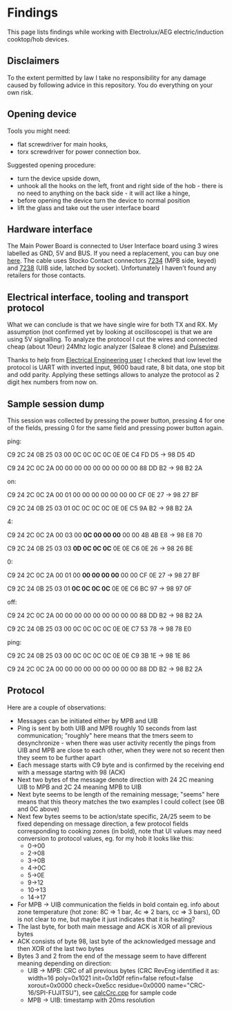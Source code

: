 # Findings
This page lists findings while working with Electrolux/AEG electric/induction cooktop/hob devices.

## Disclaimers
To the extent permitted by law I take no responsibility for any damage caused by following advice in this repository. You do everything on your own risk.

## Opening device
Tools you might need:
 * flat screwdriver for main hooks,
 * torx screwdriver for power connection box.

Suggested opening procedure:
 * turn the device upside down,
 * unhook all the hooks on the left, front and right side of the hob - there is no need to anything on the back side - it will act like a hinge,
 * before opening the device turn the device to normal position
 * lift the glass and take out the user interface board

## Hardware interface
The Main Power Board is connected to User Interface board using 3 wires labelled as GND, 5V and BUS. If you need a replacement, you can buy one [here](https://north.pl/karta/wiazka-kabli-do-plyty-indukcyjnej-do-electrolux-civ634-nk4,7EK-0E-C2M2-S0M.html). The cable uses Stocko Contact connectors [7234](https://www.stocko-contact.com/en/products-connector-system-pitch-2.5-mm-eco-tronic-mf-7234.php) (MPB side, keyed) and [7238](https://www.stocko-contact.com/en/products-connector-system-pitch-2.5-mm-eco-tronic-mf-7238.php) (UIB side, latched by socket). Unfortunately I haven't found any retailers for those contacts.

## Electrical interface, tooling and transport protocol
What we can conclude is that we have single wire for both TX and RX. My assumption (not confirmed yet by looking at oscilloscope) is that we are using 5V signalling. To analyze the protocol I cut the wires and connected cheap (about 10eur) 24Mhz logic analyzer (Saleae 8 clone) and [Pulseview](https://sigrok.org/wiki/PulseView).

Thanks to help from [Electrical Engineering user](https://electronics.stackexchange.com/questions/733542/tool-for-protocol-analysis) I checked that low level the protocol is UART with inverted input, 9600 baud rate, 8 bit data, one stop bit and odd parity. Applying these settings allows to analyze the protocol as 2 digit hex numbers from now on.

## Sample session dump
This session was collected by pressing the power button, pressing 4 for one of the fields, pressing 0 for the same field and pressing power button again.

ping:

C9 2C 24 0B 25 03 00 0C 0C 0C 0C 0E 0E C4 FD D5 -> 98 D5 4D

C9 24 2C 0C 2A 00 00 00 00 00 00 00 00 00 88 DD B2 -> 98 B2 2A

on:

C9 24 2C 0C 2A 00 01 00 00 00 00 00 00 00 CF 0E 27 -> 98 27 BF

C9 2C 24 0B 25 03 01 0C 0C 0C 0C 0E 0E C5 9A B2 -> 98 B2 2A

4:

C9 24 2C 0C 2A 00 03 00 **0C 00 00 00** 00 00 4B 4B E8 -> 98 E8 70

C9 2C 24 0B 25 03 03 **0D 0C 0C 0C** 0E 0E C6 0E 26 -> 98 26 BE

0:

C9 24 2C 0C 2A 00 01 00 **00 00 00 00** 00 00 CF 0E 27 -> 98 27 BF

C9 2C 24 0B 25 03 01 **0C 0C 0C 0C** 0E 0E C6 BC 97 -> 98 97 0F

off:

C9 24 2C 0C 2A 00 00 00 00 00 00 00 00 00 88 DD B2 -> 98 B2 2A

C9 2C 24 0B 25 03 00 0C 0C 0C 0C 0E 0E C7 53 78 -> 98 78 E0

ping:

C9 2C 24 0B 25 03 00 0C 0C 0C 0C 0E 0E C9 3B 1E -> 98 1E 86

C9 24 2C 0C 2A 00 00 00 00 00 00 00 00 00 88 DD B2 -> 98 B2 2A

## Protocol
Here are a couple of observations:
 * Messages can be initiated either by MPB and UIB
 * Ping is sent by both UIB and MPB roughly 10 seconds from last communication; "roughly" here means that the tmers seem to desynchronize - when there was user activity recently the pings from UIB and MPB are close to each other, when they were not so recent then they seem to be further apart
 * Each message starts with C9 byte and is confirmed by the receiving end with a message startng with 98 (ACK)
 * Next two bytes of the message denote direction with 24 2C meaning UIB to MPB and 2C 24 meaning MPB to UIB
 * Next byte seems to be length of the remaining message; "seems" here means that this theory matches the two examples I could collect (see 0B and 0C above)
 * Next few bytes seems to be action/state specific, 2A/25 seem to be fixed depending on message direction, a few protocol fields corresponding to cooking zones (in bold), note that UI values may need conversion to protocol values, eg. for my hob it looks like this:
   * 0->00
   * 2->08
   * 3->0B
   * 4->0C
   * 5->0E
   * 9->12
   * 10->13
   * 14->17
 * For MPB -> UIB communication the fields in bold contain eg. info about zone temperature (hot zone: 8C => 1 bar, 4c => 2 bars, cc => 3 bars), 0D is not clear to me, but maybe it just indicates that it is heating?
 * The last byte, for both main message and ACK is XOR of all previous bytes
 * ACK consists of byte 98, last byte of the acknowledged message and then XOR of the last two bytes
 * Bytes 3 and 2 from the end of the message seem to have different meaning depending on direction:
   * UIB -> MPB: CRC of all previous bytes (CRC RevEng identified it as: width=16  poly=0x1021  init=0x1d0f  refin=false  refout=false  xorout=0x0000  check=0xe5cc  residue=0x0000  name="CRC-16/SPI-FUJITSU"), see [calcCrc.cpp](calcCrc.cpp) for sample code
   * MPB -> UIB: timestamp with 20ms resolution
 
